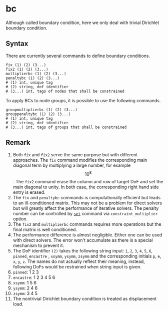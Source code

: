 # bc

Although called boundary condition, here we only deal with trivial Dirichlet boundary condition.

## Syntax

There are currently several commands to define boundary conditions.

```
fix (1) (2) (3...)
fix2 (1) (2) (3...)
multiplierbc (1) (2) (3...)
penaltybc (1) (2) (3...)
# (1) int, unique tag
# (2) string, dof identifier
# (3...) int, tags of nodes that shall be constrained
```

To apply BCs to node groups, it is possible to use the following commands.

```
groupmultiplierbc (1) (2) (3...)
grouppenaltybc (1) (2) (3...)
# (1) int, unique tag
# (2) string, dof identifier
# (3...) int, tags of groups that shall be constrained
```

## Remark

1. Both `fix` and `fix2` serve the same purpose but with different approaches. The `fix` command modifies the
   corresponding main diagonal term by multiplying a large number, for example $$10^8$$. The `fix2` command erase the
   column and row of target DoF and set the main diagonal to unity. In both case, the corresponding right hand side
   entry is erased.
2. The `fix` and `penaltybc` commands is computationally efficient but leads to an ill-conditioned matrix. This may not
   be a problem for direct solvers but will greatly affect the performance of iterative solvers. The penalty number can
   be controlled by [`set`](../Process/set.md) command via `constraint_multiplier` option.
3. The `fix2` and `multiplierbc` commands requires more operations but the final matrix is well conditioned.
4. The performance difference is almost negligible. Either one can be used with direct solvers. The error won't
   accumulate as there is a special mechanism to prevent it.
5. The DoF identifier `(2)` takes the following string input: `1`, `2`, `3`, `4`, `5`, `6`, `pinned`, `encastre`
   , `xsymm`, `ysymm`, `zsymm` and the corresponding initials `p`, `e`, `x`, `y`, `z`. The names do not actually reflect
   their meaning, instead, following DoFs would be restrained when string input is given.
  1. `pinned`: 1 2 3
  2. `encastre`: 1 2 3 4 5 6
  3. `xsymm`: 1 5 6
  4. `ysymm`: 2 4 6
  5. `zsymm`: 3 4 5
6. The nontrivial Dirichlet boundary condition is treated as displacement load.
